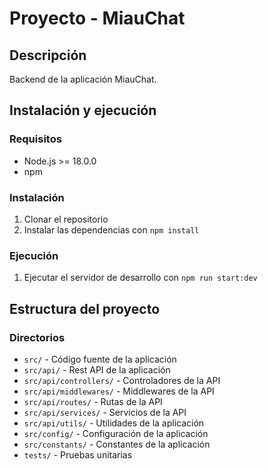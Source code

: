 # Proyecto - MiauChat

## Descripción

Backend de la aplicación MiauChat.

## Instalación y ejecución

### Requisitos

-   Node.js >= 18.0.0
-   npm

### Instalación

1. Clonar el repositorio
2. Instalar las dependencias con `npm install`

### Ejecución

1. Ejecutar el servidor de desarrollo con `npm run start:dev`

## Estructura del proyecto

### Directorios

-   `src/` - Código fuente de la aplicación
-   `src/api/` - Rest API de la aplicación
-   `src/api/controllers/` - Controladores de la API
-   `src/api/middlewares/` - Middlewares de la API
-   `src/api/routes/` - Rutas de la API
-   `src/api/services/` - Servicios de la API
-   `src/api/utils/` - Utilidades de la aplicación
-   `src/config/` - Configuración de la aplicación
-   `src/constants/` - Constantes de la aplicación
-   `tests/` - Pruebas unitarias

